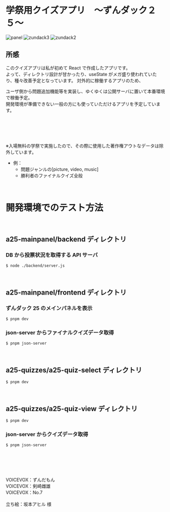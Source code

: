 # 学祭用クイズアプリ　〜ずんダック２５〜

![panel](https://github.com/RimuMurakami/school-festival-zundack25/assets/118171336/92c737db-6943-46c4-bd94-c6a2344a1653)
![zundack3](https://github.com/RimuMurakami/school-festival-zundack25/assets/118171336/d8aa32ea-09ad-4ca3-954a-bd75bc2753ac)
![zundack2](https://github.com/RimuMurakami/school-festival-zundack25/assets/118171336/d9568bfb-59ed-4308-9b88-91b006e8fbee)


## 所感

このクイズアプリは私が初めて React で作成したアプリです。  
よって、ディレクトリ設計が甘かったり、useState がメガ盛り使われていたり、種々改善予定となっています。
対外的に稼働するアプリのため、

ユーザ側から問題追加機能等を実装し、ゆくゆくは公開サーバに置いて本番環境で稼働予定。  
開発環境が準備できない一般の方にも使っていただけるアプリを予定しています。

# <br>

※入場無料の学祭で実施したので、その際に使用した著作権アウトなデータは除外しています。<br>

- 例：
  - 問題ジャンルの[picture, video, music]
  - 勝利者のファイナルクイズ全般

<br>

# 開発環境でのテスト方法

<br>

## a25-mainpanel/backend ディレクトリ

### DB から投票状況を取得する API サーバ

```
$ node ./backend/server.js
```

<br>

## a25-mainpanel/frontend ディレクトリ

### ずんダック 25 のメインパネルを表示

```
$ pnpm dev
```

### json-server からファイナルクイズデータ取得

```
$ pnpm json-server
```

<br>

## a25-quizzes/a25-quiz-select ディレクトリ

```
$ pnpm dev
```

<br>

## a25-quizzes/a25-quiz-view ディレクトリ

```
$ pnpm dev
```

### json-server からクイズデータ取得

```
$ pnpm json-server
```


# <br>

VOICEVOX：ずんだもん
<br>
VOICEVOX：剣崎雌雄
<br>
VOICEVOX：No.7
<br><br>
立ち絵：坂本アヒル 様

#
